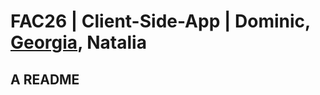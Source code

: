 # FAC26 | Client-Side-App | Dominic, [Georgia](https://github.com/rockyrelay), Natalia

## A README
